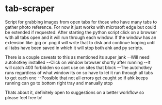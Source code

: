 # tab-scraper
Script for grabbing images from open tabs for those who have many tabs to gather photo reference. For now it just works with microsoft edge but could be extended if requested. After starting the python script click on a browser with all tabs open and it will run through each window. If the window has an extension like .jpg or .png it will write that to disk and continue looping until all tabs have been saved in which it will stop both ahk and py scripts.

There is a couple caveats to this as mentioned its super jank
 --Will need autohotkey installed
 --Click on window browser shortly after running
 --It will catch 403 forbidden so cant use on sites that block
 --The autohotkey runs regardless of what window its on so have to let it run through all tabs to get each one
 --Possible that not all errors get caught so if ahk keeps running can go to bottom right tray and manually stop

Thats about it, definitely open to suggestions on a better workflow so please feel free to!


